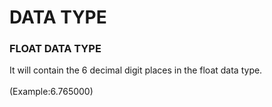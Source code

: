 #  DATA TYPE
###  FLOAT DATA TYPE
It will contain the 6 decimal digit places in the float data type.<br><br>(Example:6.765000)

